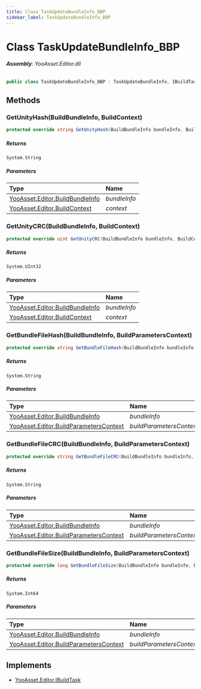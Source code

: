 ```yaml
---
title: Class TaskUpdateBundleInfo_BBP
sidebar_label: TaskUpdateBundleInfo_BBP
---
```

# Class TaskUpdateBundleInfo_BBP


###### **Assembly**: YooAsset.Editor.dll

```csharp title="Declaration"
public class TaskUpdateBundleInfo_BBP : TaskUpdateBundleInfo, IBuildTask
```
## Methods
### GetUnityHash(BuildBundleInfo, BuildContext)


```csharp title="Declaration"
protected override string GetUnityHash(BuildBundleInfo bundleInfo, BuildContext context)
```

##### Returns

`System.String`

##### Parameters

| Type | Name |
|:--- |:--- |
| [YooAsset.Editor.BuildBundleInfo](../YooAsset.Editor/BuildBundleInfo.md) | *bundleInfo* |
| [YooAsset.Editor.BuildContext](../YooAsset.Editor/BuildContext.md) | *context* |

### GetUnityCRC(BuildBundleInfo, BuildContext)


```csharp title="Declaration"
protected override uint GetUnityCRC(BuildBundleInfo bundleInfo, BuildContext context)
```

##### Returns

`System.UInt32`

##### Parameters

| Type | Name |
|:--- |:--- |
| [YooAsset.Editor.BuildBundleInfo](../YooAsset.Editor/BuildBundleInfo.md) | *bundleInfo* |
| [YooAsset.Editor.BuildContext](../YooAsset.Editor/BuildContext.md) | *context* |

### GetBundleFileHash(BuildBundleInfo, BuildParametersContext)


```csharp title="Declaration"
protected override string GetBundleFileHash(BuildBundleInfo bundleInfo, BuildParametersContext buildParametersContext)
```

##### Returns

`System.String`

##### Parameters

| Type | Name |
|:--- |:--- |
| [YooAsset.Editor.BuildBundleInfo](../YooAsset.Editor/BuildBundleInfo.md) | *bundleInfo* |
| [YooAsset.Editor.BuildParametersContext](../YooAsset.Editor/BuildParametersContext.md) | *buildParametersContext* |

### GetBundleFileCRC(BuildBundleInfo, BuildParametersContext)


```csharp title="Declaration"
protected override string GetBundleFileCRC(BuildBundleInfo bundleInfo, BuildParametersContext buildParametersContext)
```

##### Returns

`System.String`

##### Parameters

| Type | Name |
|:--- |:--- |
| [YooAsset.Editor.BuildBundleInfo](../YooAsset.Editor/BuildBundleInfo.md) | *bundleInfo* |
| [YooAsset.Editor.BuildParametersContext](../YooAsset.Editor/BuildParametersContext.md) | *buildParametersContext* |

### GetBundleFileSize(BuildBundleInfo, BuildParametersContext)


```csharp title="Declaration"
protected override long GetBundleFileSize(BuildBundleInfo bundleInfo, BuildParametersContext buildParametersContext)
```

##### Returns

`System.Int64`

##### Parameters

| Type | Name |
|:--- |:--- |
| [YooAsset.Editor.BuildBundleInfo](../YooAsset.Editor/BuildBundleInfo.md) | *bundleInfo* |
| [YooAsset.Editor.BuildParametersContext](../YooAsset.Editor/BuildParametersContext.md) | *buildParametersContext* |


## Implements

* [YooAsset.Editor.IBuildTask](../YooAsset.Editor/IBuildTask.md)
